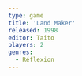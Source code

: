 ```yaml
---
type: game
title: 'Land Maker'
released: 1998
editor: Taito
players: 2
genres:
  - Réflexion
---
```

